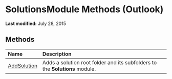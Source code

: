 
# SolutionsModule Methods (Outlook)

 **Last modified:** July 28, 2015


## Methods



|**Name**|**Description**|
|:-----|:-----|
| [AddSolution](81d2edab-f8b3-340b-47b3-e98e780294ff.md)|Adds a solution root folder and its subfolders to the  **Solutions** module.|
